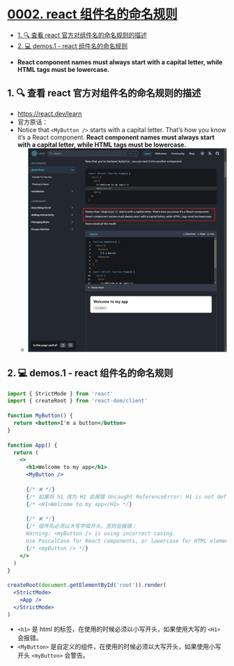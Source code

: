 # [0002. react 组件名的命名规则](https://github.com/Tdahuyou/react/tree/main/0002.%20react%20%E7%BB%84%E4%BB%B6%E5%90%8D%E7%9A%84%E5%91%BD%E5%90%8D%E8%A7%84%E5%88%99)

<!-- region:toc -->
- [1. 🔍 查看 react 官方对组件名的命名规则的描述](#1--查看-react-官方对组件名的命名规则的描述)
- [2. 💻 demos.1 - react 组件名的命名规则](#2--demos1---react-组件名的命名规则)
<!-- endregion:toc -->
- **React component names must always start with a capital letter, while HTML tags must be lowercase.**

## 1. 🔍 查看 react 官方对组件名的命名规则的描述

- https://react.dev/learn
- 官方原话：
- Notice that `<MyButton />` starts with a capital letter. That’s how you know it’s a React component. **React component names must always start with a capital letter, while HTML tags must be lowercase.**
  - ![](assets/2024-09-24-11-24-37.png)

## 2. 💻 demos.1 - react 组件名的命名规则

```jsx
import { StrictMode } from 'react'
import { createRoot } from 'react-dom/client'

function MyButton() {
  return <button>I'm a button</button>
}

function App() {
  return (
    <>
      <h1>Welcome to my app</h1>
      <MyButton />

      {/* ❌ */}
      {/* 如果将 h1 改为 H1 会报错 Uncaught ReferenceError: H1 is not defined */}
      {/* <H1>Welcome to my app</H1> */}

      {/* ❌ */}
      {/* 组件名必须以大写字母开头，否则会报错：
      Warning: <myButton /> is using incorrect casing.
      Use PascalCase for React components, or lowercase for HTML elements. */}
      {/* <myButton /> */}
    </>
  )
}

createRoot(document.getElementById('root')).render(
  <StrictMode>
    <App />
  </StrictMode>
)
```

- `<h1>` 是 html 的标签，在使用的时候必须以小写开头，如果使用大写的 `<H1>` 会报错。
- `<MyButton>` 是自定义的组件，在使用的时候必须以大写开头，如果使用小写开头 `<myButton>` 会警告。
